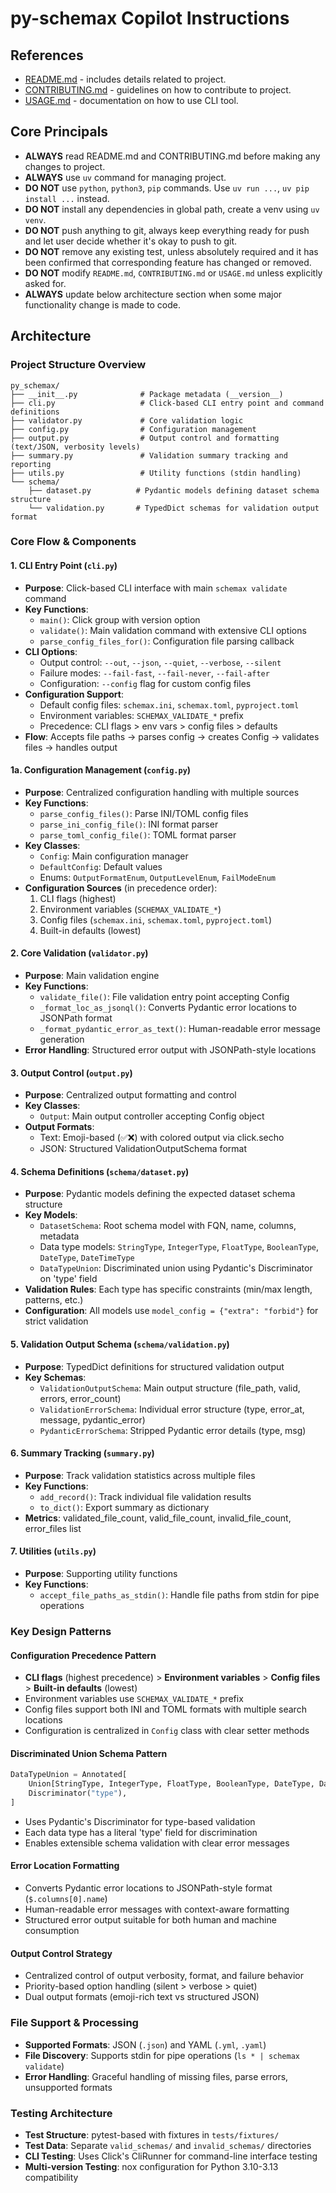 # py-schemax Copilot Instructions

## References
- [README.md](../README.md) - includes details related to project.
- [CONTRIBUTING.md](../CONTRIBUTING.md) - guidelines on how to contribute to project.
- [USAGE.md](../USAGE.md) - documentation on how to use CLI tool.

## Core Principals
- **ALWAYS** read README.md and CONTRIBUTING.md before making any changes to project.
- **ALWAYS** use `uv` command for managing project.
- **DO NOT** use `python`, `python3`, `pip` commands. Use `uv run ...`, `uv pip install ...` instead.
- **DO NOT** install any dependencies in global path, create a venv using `uv venv`.
- **DO NOT** push anything to git, always keep everything ready for push and let user decide whether it's okay to push to git.
- **DO NOT** remove any existing test, unless absolutely required and it has been confirmed that corresponding feature has changed or removed.
- **DO NOT** modify `README.md`, `CONTRIBUTING.md` or `USAGE.md` unless explicitly asked for.
- **ALWAYS** update below architecture section when some major functionality change is made to code.

## Architecture

### Project Structure Overview
```
py_schemax/
├── __init__.py              # Package metadata (__version__)
├── cli.py                   # Click-based CLI entry point and command definitions
├── validator.py             # Core validation logic
├── config.py                # Configuration management
├── output.py                # Output control and formatting (text/JSON, verbosity levels)
├── summary.py               # Validation summary tracking and reporting
├── utils.py                 # Utility functions (stdin handling)
└── schema/
    ├── dataset.py          # Pydantic models defining dataset schema structure
    └── validation.py       # TypedDict schemas for validation output format
```

### Core Flow & Components

#### 1. CLI Entry Point (`cli.py`)
- **Purpose**: Click-based CLI interface with main `schemax validate` command
- **Key Functions**:
  - `main()`: Click group with version option
  - `validate()`: Main validation command with extensive CLI options
  - `parse_config_files_for()`: Configuration file parsing callback
- **CLI Options**:
  - Output control: `--out`, `--json`, `--quiet`, `--verbose`, `--silent`
  - Failure modes: `--fail-fast`, `--fail-never`, `--fail-after`
  - Configuration: `--config` flag for custom config files
- **Configuration Support**:
  - Default config files: `schemax.ini`, `schemax.toml`, `pyproject.toml`
  - Environment variables: `SCHEMAX_VALIDATE_*` prefix
  - Precedence: CLI flags > env vars > config files > defaults
- **Flow**: Accepts file paths → parses config → creates Config → validates files → handles output

#### 1a. Configuration Management (`config.py`)
- **Purpose**: Centralized configuration handling with multiple sources
- **Key Functions**:
  - `parse_config_files()`: Parse INI/TOML config files
  - `parse_ini_config_file()`: INI format parser
  - `parse_toml_config_file()`: TOML format parser
- **Key Classes**:
  - `Config`: Main configuration manager
  - `DefaultConfig`: Default values
  - Enums: `OutputFormatEnum`, `OutputLevelEnum`, `FailModeEnum`
- **Configuration Sources** (in precedence order):
  1. CLI flags (highest)
  2. Environment variables (`SCHEMAX_VALIDATE_*`)
  3. Config files (`schemax.ini`, `schemax.toml`, `pyproject.toml`)
  4. Built-in defaults (lowest)

#### 2. Core Validation (`validator.py`)
- **Purpose**: Main validation engine
- **Key Functions**:
  - `validate_file()`: File validation entry point accepting Config
  - `_format_loc_as_jsonql()`: Converts Pydantic error locations to JSONPath format
  - `_format_pydantic_error_as_text()`: Human-readable error message generation
- **Error Handling**: Structured error output with JSONPath-style locations

#### 3. Output Control (`output.py`)
- **Purpose**: Centralized output formatting and control
- **Key Classes**:
  - `Output`: Main output controller accepting Config object
- **Output Formats**:
  - Text: Emoji-based (✅❌) with colored output via click.secho
  - JSON: Structured ValidationOutputSchema format

#### 4. Schema Definitions (`schema/dataset.py`)
- **Purpose**: Pydantic models defining the expected dataset schema structure
- **Key Models**:
  - `DatasetSchema`: Root schema model with FQN, name, columns, metadata
  - Data type models: `StringType`, `IntegerType`, `FloatType`, `BooleanType`, `DateType`, `DateTimeType`
  - `DataTypeUnion`: Discriminated union using Pydantic's Discriminator on 'type' field
- **Validation Rules**: Each type has specific constraints (min/max length, patterns, etc.)
- **Configuration**: All models use `model_config = {"extra": "forbid"}` for strict validation

#### 5. Validation Output Schema (`schema/validation.py`)
- **Purpose**: TypedDict definitions for structured validation output
- **Key Schemas**:
  - `ValidationOutputSchema`: Main output structure (file_path, valid, errors, error_count)
  - `ValidationErrorSchema`: Individual error structure (type, error_at, message, pydantic_error)
  - `PydanticErrorSchema`: Stripped Pydantic error details (type, msg)

#### 6. Summary Tracking (`summary.py`)
- **Purpose**: Track validation statistics across multiple files
- **Key Functions**:
  - `add_record()`: Track individual file validation results
  - `to_dict()`: Export summary as dictionary
- **Metrics**: validated_file_count, valid_file_count, invalid_file_count, error_files list

#### 7. Utilities (`utils.py`)
- **Purpose**: Supporting utility functions
- **Key Functions**:
  - `accept_file_paths_as_stdin()`: Handle file paths from stdin for pipe operations

### Key Design Patterns

#### Configuration Precedence Pattern
- **CLI flags** (highest precedence) > **Environment variables** > **Config files** > **Built-in defaults** (lowest)
- Environment variables use `SCHEMAX_VALIDATE_*` prefix
- Config files support both INI and TOML formats with multiple search locations
- Configuration is centralized in `Config` class with clear setter methods

#### Discriminated Union Schema Pattern
```python
DataTypeUnion = Annotated[
    Union[StringType, IntegerType, FloatType, BooleanType, DateType, DateTimeType],
    Discriminator("type"),
]
```
- Uses Pydantic's Discriminator for type-based validation
- Each data type has a literal 'type' field for discrimination
- Enables extensible schema validation with clear error messages

#### Error Location Formatting
- Converts Pydantic error locations to JSONPath-style format (`$.columns[0].name`)
- Human-readable error messages with context-aware formatting
- Structured error output suitable for both human and machine consumption

#### Output Control Strategy
- Centralized control of output verbosity, format, and failure behavior
- Priority-based option handling (silent > verbose > quiet)
- Dual output formats (emoji-rich text vs structured JSON)

### File Support & Processing
- **Supported Formats**: JSON (`.json`) and YAML (`.yml`, `.yaml`)
- **File Discovery**: Supports stdin for pipe operations (`ls * | schemax validate`)
- **Error Handling**: Graceful handling of missing files, parse errors, unsupported formats

### Testing Architecture
- **Test Structure**: pytest-based with fixtures in `tests/fixtures/`
- **Test Data**: Separate `valid_schemas/` and `invalid_schemas/` directories
- **CLI Testing**: Uses Click's CliRunner for command-line interface testing
- **Multi-version Testing**: nox configuration for Python 3.10-3.13 compatibility
